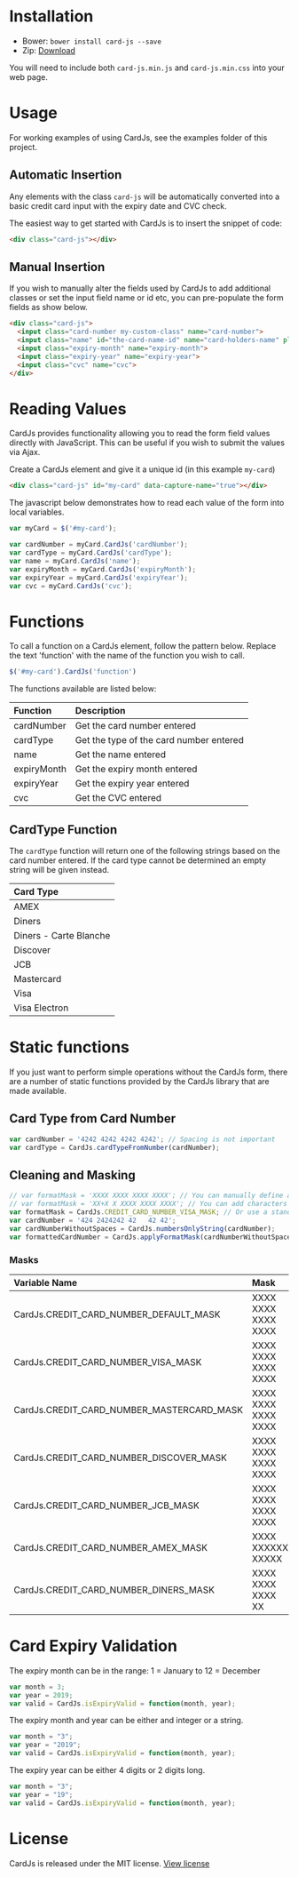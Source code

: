 # Installation

- Bower: `bower install card-js --save`
- Zip: [Download](https://github.com/CardJs/CardJs/archive/master.zip)

You will need to include both `card-js.min.js` and `card-js.min.css` into your web page.




# Usage

For working examples of using CardJs, see the examples folder of this project.

## Automatic Insertion
Any elements with the class `card-js` will be automatically converted into a basic credit card input with the expiry date and CVC check.

The easiest way to get started with CardJs is to insert the snippet of code:
```html
<div class="card-js"></div>
```

## Manual Insertion

If you wish to manually alter the fields used by CardJs to add additional classes or set the input field name or id etc,
you can pre-populate the form fields as show below.

```html
<div class="card-js">
  <input class="card-number my-custom-class" name="card-number">
  <input class="name" id="the-card-name-id" name="card-holders-name" placeholder="Name on card">
  <input class="expiry-month" name="expiry-month">
  <input class="expiry-year" name="expiry-year">
  <input class="cvc" name="cvc">
</div>
```






# Reading Values

CardJs provides functionality allowing you to read the form field values directly with JavaScript. This can be useful if
you wish to submit the values via Ajax.

Create a CardJs element and give it a unique id (in this example `my-card`)

```html
<div class="card-js" id="my-card" data-capture-name="true"></div>
```

The javascript below demonstrates how to read each value of the form into local variables.

```javascript
var myCard = $('#my-card');

var cardNumber = myCard.CardJs('cardNumber');
var cardType = myCard.CardJs('cardType');
var name = myCard.CardJs('name');
var expiryMonth = myCard.CardJs('expiryMonth');
var expiryYear = myCard.CardJs('expiryYear');
var cvc = myCard.CardJs('cvc');
```






# Functions

To call a function on a CardJs element, follow the pattern below.
Replace the text 'function' with the name of the function you wish to call.

```javascript
$('#my-card').CardJs('function')
```

The functions available are listed below:

| Function    | Description                                    |
| :---------- | :--------------------------------------------- |
| cardNumber  | Get the card number entered                    |
| cardType    | Get the type of the card number entered        |
| name        | Get the name entered                           |
| expiryMonth | Get the expiry month entered                   |
| expiryYear  | Get the expiry year entered                    |
| cvc         | Get the CVC entered                            |



## CardType Function

The `cardType` function will return one of the following strings based on the card number entered.
If the card type cannot be determined an empty string will be given instead.

| Card Type              |
| :--------------------- |
| AMEX                   |
| Diners                 |
| Diners - Carte Blanche |
| Discover               |
| JCB                    |
| Mastercard             |
| Visa                   |
| Visa Electron          |





# Static functions

If you just want to perform simple operations without the CardJs form, there are a number of static functions provided
by the CardJs library that are made available.


## Card Type from Card Number
```javascript
var cardNumber = '4242 4242 4242 4242'; // Spacing is not important
var cardType = CardJs.cardTypeFromNumber(cardNumber);
```

## Cleaning and Masking
```javascript
// var formatMask = 'XXXX XXXX XXXX XXXX'; // You can manually define an input mask
// var formatMask = 'XX+X X XXXX XXXX XXXX'; // You can add characters other than spaces to the mask
var formatMask = CardJs.CREDIT_CARD_NUMBER_VISA_MASK; // Or use a standard mask.
var cardNumber = '424 2424242 42   42 42';
var cardNumberWithoutSpaces = CardJs.numbersOnlyString(cardNumber);
var formattedCardNumber = CardJs.applyFormatMask(cardNumberWithoutSpaces, formatMask);
```

### Masks

| Variable Name                             | Mask
| :---------------------------------------- | :------------------ |
| CardJs.CREDIT_CARD_NUMBER_DEFAULT_MASK    | XXXX XXXX XXXX XXXX |
| CardJs.CREDIT_CARD_NUMBER_VISA_MASK       | XXXX XXXX XXXX XXXX |
| CardJs.CREDIT_CARD_NUMBER_MASTERCARD_MASK | XXXX XXXX XXXX XXXX |
| CardJs.CREDIT_CARD_NUMBER_DISCOVER_MASK   | XXXX XXXX XXXX XXXX |
| CardJs.CREDIT_CARD_NUMBER_JCB_MASK        | XXXX XXXX XXXX XXXX |
| CardJs.CREDIT_CARD_NUMBER_AMEX_MASK       | XXXX XXXXXX XXXXX   |
| CardJs.CREDIT_CARD_NUMBER_DINERS_MASK     | XXXX XXXX XXXX XX   |



# Card Expiry Validation
The expiry month can be in the range: 1 = January to 12 = December

```javascript
var month = 3;
var year = 2019;
var valid = CardJs.isExpiryValid = function(month, year);
```

The expiry month and year can be either and integer or a string.
```javascript
var month = "3";
var year = "2019";
var valid = CardJs.isExpiryValid = function(month, year);
```

The expiry year can be either 4 digits or 2 digits long.
```javascript
var month = "3";
var year = "19";
var valid = CardJs.isExpiryValid = function(month, year);
```



# License

CardJs is released under the MIT license. [View license](https://github.com/CardJs/CardJs/blob/master/LICENSE.md)